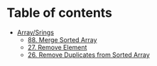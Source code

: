 # Table of contents

* [Array/Srings](README.md)
  * [88. Merge Sorted Array](array-srings/88.-merge-sorted-array.md)
  * [27. Remove Element](array-srings/27.-remove-element.md)
  * [26. Remove Duplicates from Sorted Array](array-srings/26.-remove-duplicates-from-sorted-array.md)
